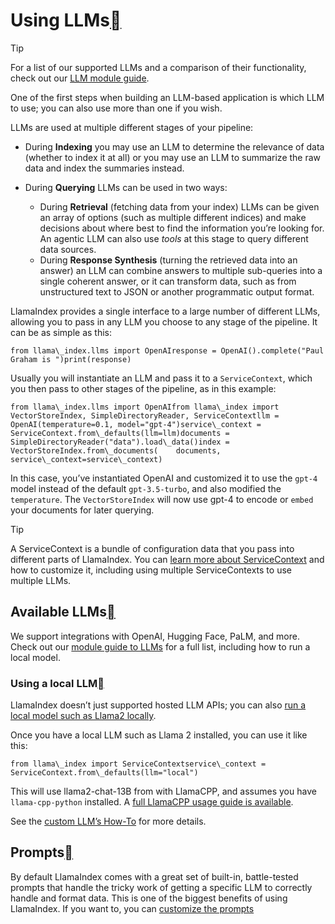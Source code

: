 Using LLMs[](#using-llms "Permalink to this heading")
======================================================

Tip

For a list of our supported LLMs and a comparison of their functionality, check out our [LLM module guide](../../module_guides/models/llms.html).

One of the first steps when building an LLM-based application is which LLM to use; you can also use more than one if you wish.

LLMs are used at multiple different stages of your pipeline:

* During **Indexing** you may use an LLM to determine the relevance of data (whether to index it at all) or you may use an LLM to summarize the raw data and index the summaries instead.
* During **Querying** LLMs can be used in two ways:


	+ During **Retrieval** (fetching data from your index) LLMs can be given an array of options (such as multiple different indices) and make decisions about where best to find the information you’re looking for. An agentic LLM can also use *tools* at this stage to query different data sources.
	+ During **Response Synthesis** (turning the retrieved data into an answer) an LLM can combine answers to multiple sub-queries into a single coherent answer, or it can transform data, such as from unstructured text to JSON or another programmatic output format.

LlamaIndex provides a single interface to a large number of different LLMs, allowing you to pass in any LLM you choose to any stage of the pipeline. It can be as simple as this:


```
from llama\_index.llms import OpenAIresponse = OpenAI().complete("Paul Graham is ")print(response)
```
Usually you will instantiate an LLM and pass it to a `ServiceContext`, which you then pass to other stages of the pipeline, as in this example:


```
from llama\_index.llms import OpenAIfrom llama\_index import VectorStoreIndex, SimpleDirectoryReader, ServiceContextllm = OpenAI(temperature=0.1, model="gpt-4")service\_context = ServiceContext.from\_defaults(llm=llm)documents = SimpleDirectoryReader("data").load\_data()index = VectorStoreIndex.from\_documents(    documents, service\_context=service\_context)
```
In this case, you’ve instantiated OpenAI and customized it to use the `gpt-4` model instead of the default `gpt-3.5-turbo`, and also modified the `temperature`. The `VectorStoreIndex` will now use gpt-4 to encode or `embed` your documents for later querying.

Tip

A ServiceContext is a bundle of configuration data that you pass into different parts of LlamaIndex. You can [learn more about ServiceContext](../../module_guides/supporting_modules/service_context.html) and how to customize it, including using multiple ServiceContexts to use multiple LLMs.

Available LLMs[](#available-llms "Permalink to this heading")
--------------------------------------------------------------

We support integrations with OpenAI, Hugging Face, PaLM, and more. Check out our [module guide to LLMs](../../module_guides/models/llms.html) for a full list, including how to run a local model.

### Using a local LLM[](#using-a-local-llm "Permalink to this heading")

LlamaIndex doesn’t just supported hosted LLM APIs; you can also [run a local model such as Llama2 locally](https://replicate.com/blog/run-llama-locally).

Once you have a local LLM such as Llama 2 installed, you can use it like this:


```
from llama\_index import ServiceContextservice\_context = ServiceContext.from\_defaults(llm="local")
```
This will use llama2-chat-13B from with LlamaCPP, and assumes you have `llama-cpp-python` installed. A [full LlamaCPP usage guide is available](../../examples/llm/llama_2_llama_cpp.html).

See the [custom LLM’s How-To](../../module_guides/models/llms/usage_custom.html) for more details.

Prompts[](#prompts "Permalink to this heading")
------------------------------------------------

By default LlamaIndex comes with a great set of built-in, battle-tested prompts that handle the tricky work of getting a specific LLM to correctly handle and format data. This is one of the biggest benefits of using LlamaIndex. If you want to, you can [customize the prompts](../../module_guides/models/prompts.html)

